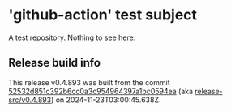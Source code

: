 # 'github-action' test subject

A test repository. Nothing to see here.


## Release build info

This release v0.4.893 was built from the commit [52532d851c392b6cc0a3c954964397a1bc0594ea](https://github.com/kattecon/gh-release-test-ga/tree/52532d851c392b6cc0a3c954964397a1bc0594ea) (aka [release-src/v0.4.893](https://github.com/kattecon/gh-release-test-ga/tree/release-src/v0.4.893)) on 2024-11-23T03:00:45.638Z.
        